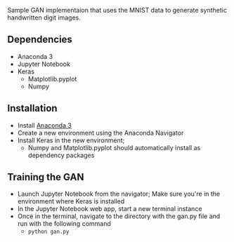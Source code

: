 Sample GAN implementaion that uses the MNIST data to generate synthetic handwritten digit images. 


## Dependencies
* Anaconda 3
* Jupyter Notebook
* Keras
    * Matplotlib.pyplot
    * Numpy

## Installation
* Install [Anaconda 3](https://www.anaconda.com/download/)
* Create a new environment using the Anaconda Navigator
* Install Keras in the new environment; 
    * Numpy and Matplotlib.pyplot should automatically install as dependency packages

## Training the GAN
* Launch Jupyter Notebook from the navigator; Make sure you're in the environment where Keras is installed
* In the Jupyter Notebook web app, start a new terminal instance
* Once in the terminal, navigate to the directory with the gan.py file and run with the following command
    * `python gan.py`

